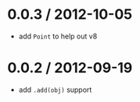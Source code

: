 
0.0.3 / 2012-10-05 
==================

  * add `Point` to help out v8

0.0.2 / 2012-09-19 
==================

  * add `.add(obj)` support

